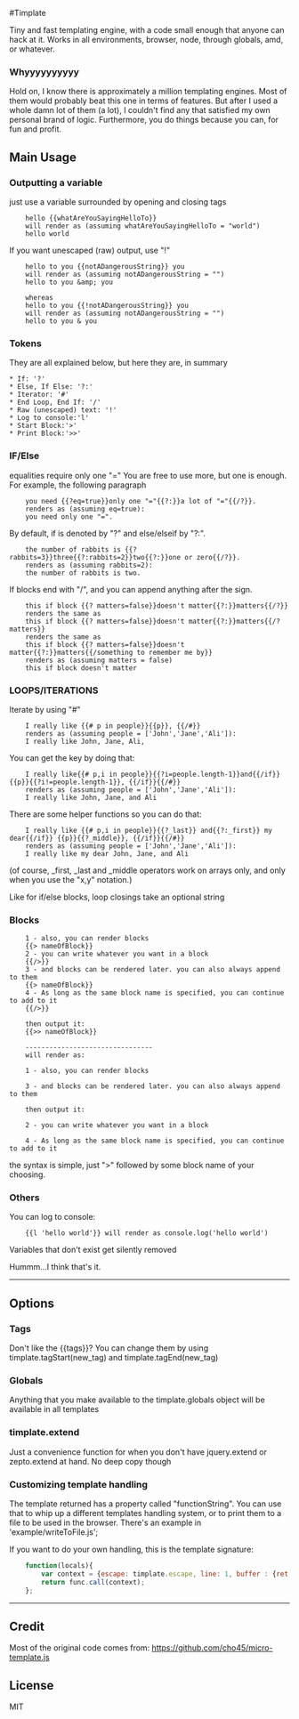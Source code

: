 #Timplate

Tiny and fast templating engine, with a code small enough that anyone can hack at it.
Works in all environments, browser, node, through globals, amd, or whatever.

### Whyyyyyyyyyy

Hold on, I know there is approximately a million templating engines. Most of them would probably beat this one in terms of features. But after I used a whole damn lot of them (a lot), I couldn't find any that satisfied my own personal brand of logic.
Furthermore, you do things because you can, for fun and profit.

## Main Usage

### Outputting a variable

just use a variable surrounded by opening and closing tags
```
	hello {{whatAreYouSayingHelloTo}}
	will render as (assuming whatAreYouSayingHelloTo = "world")
	hello world
```

If you want unescaped (raw) output, use "!"

```
	hello to you {{notADangerousString}} you
	will render as (assuming notADangerousString = "")
	hello to you &amp; you

	whereas
	hello to you {{!notADangerousString}} you
	will render as (assuming notADangerousString = "")
	hello to you & you
```

### Tokens
They are all explained below, but here they are, in summary

	* If: '?'
	* Else, If Else: '?:'
	* Iterator: '#'
	* End Loop, End If: '/'
	* Raw (unescaped) text: '!'
	* Log to console:'l'
	* Start Block:'>'
	* Print Block:'>>'

### IF/Else
equalities require only one "="
You are free to use more, but one is enough.
For example, the following paragraph

```
	you need {{?eq=true}}only one "="{{?:}}a lot of "="{{/?}}.
	renders as (assuming eq=true):
	you need only one "=".
```

By default, if is denoted by "?" and else/elseif by "?:".

```
	the number of rabbits is {{? rabbits=3}}three{{?:rabbits=2}}two{{?:}}one or zero{{/?}}.
	renders as (assuming rabbits=2):
	the number of rabbits is two.
```

If blocks end with "/", and you can append anything after the sign.

```
	this if block {{? matters=false}}doesn't matter{{?:}}matters{{/?}}
	renders the same as 
	this if block {{? matters=false}}doesn't matter{{?:}}matters{{/?matters}}
	renders the same as
	this if block {{? matters=false}}doesn't matter{{?:}}matters{{/something to remember me by}}
	renders as (assuming matters = false)
	this if block doesn't matter
```

### LOOPS/ITERATIONS

Iterate by using "#"

```
	I really like {{# p in people}}{{p}}, {{/#}}
	renders as (assuming people = ['John','Jane','Ali']):
	I really like John, Jane, Ali,
```

You can get the key by doing that:

```
	I really like{{# p,i in people}}{{?i=people.length-1}}and{{/if}} {{p}}{{?i!=people.length-1}}, {{/if}}{{/#}}
	renders as (assuming people = ['John','Jane','Ali']):
	I really like John, Jane, and Ali
```
There are some helper functions so you can do that:
```
	I really like {{# p,i in people}}{{?_last}} and{{?:_first}} my dear{{/if}} {{p}}{{?_middle}}, {{/if}}{{/#}}
	renders as (assuming people = ['John','Jane','Ali']):
	I really like my dear John, Jane, and Ali
```
(of course, _first, _last and _middle operators work on arrays only, and only when you use the "x,y" notation.)

Like for if/else blocks, loop closings take an optional string

### Blocks

```
	1 - also, you can render blocks
	{{> nameOfBlock}}
	2 - you can write whatever you want in a block
	{{/>}}
	3 - and blocks can be rendered later. you can also always append to them
	{{> nameOfBlock}}
	4 - As long as the same block name is specified, you can continue to add to it
	{{/>}}

	then output it:
	{{>> nameOfBlock}}

	--------------------------------
	will render as:

	1 - also, you can render blocks

	3 - and blocks can be rendered later. you can also always append to them

	then output it:

	2 - you can write whatever you want in a block

	4 - As long as the same block name is specified, you can continue to add to it

```

the syntax is simple, just ">" followed by some block name of your choosing.

### Others

You can log to console:
```
	{{l 'hello world'}} will render as console.log('hello world')
```

Variables that don't exist get silently removed

Hummm...I think that's it.

----------------

## Options

### Tags

Don't like the {{tags}}? You can change them by using timplate.tagStart(new_tag) and timplate.tagEnd(new_tag)

### Globals

Anything that you make available to the timplate.globals object will be available in all templates

### timplate.extend
Just a convenience function for when you don't have jquery.extend or zepto.extend at hand. No deep copy though

### Customizing template handling

The template returned has a property called "functionString". You can use that to whip up a different templates handling system, or to print them to a file to be used in the browser.
There's an example in 'example/writeToFile.js';

If you want to do your own handling, this is the template signature:

```js
	function(locals){
		var context = {escape: timplate.escape, line: 1, buffer : {ret:''}, locals: timplate.extend({},timplate.globals,locals)};
		return func.call(context);
	};
```

-----------

## Credit
Most of the original code comes from:
https://github.com/cho45/micro-template.js

## License
MIT